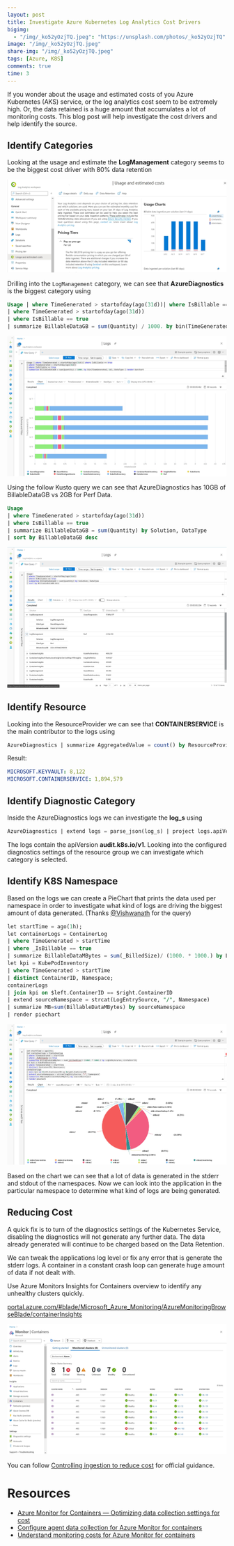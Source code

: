 ```yaml
---
layout: post
title: Investigate Azure Kubernetes Log Analytics Cost Drivers
bigimg:
  - "/img/_ko52yOzjTQ.jpeg": "https://unsplash.com/photos/_ko52yOzjTQ"
image: "/img/_ko52yOzjTQ.jpeg"
share-img: "/img/_ko52yOzjTQ.jpeg"
tags: [Azure, K8S]
comments: true
time: 3
---
```


If you wonder about the usage and estimated costs of you Azure Kubernetes (AKS) service, or the log analytics cost seem to be extremely high. Or, the data retained is a huge amount that accumulates a lot of monitoring costs. This blog post will help investigate the cost drivers and help identify the source.

## Identify Categories

 Looking at the usage and estimate the **LogManagement** category seems to be the biggest cost driver with 80% data retention

![Azure Log Analytics Usage and estimated costs 80%](../img/posts/2020-07-07-K8S-Azure-Log-Analytics-Cost/01_usageAndCost.jpg)

Drilling into the `LogManagement` category, we can see that **AzureDiagnostics** is the biggest category using

```sql
Usage | where TimeGenerated > startofday(ago(31d))| where IsBillable == true
| where TimeGenerated > startofday(ago(31d))
| where IsBillable == true
| summarize BillableDataGB = sum(Quantity) / 1000. by bin(TimeGenerated, 1d), DataType | render barchart
```

![Azure Log Analytics bar chart AzureDiagnostics](../img/posts/2020-07-07-K8S-Azure-Log-Analytics-Cost/02_barchart_AzureDiagnostics.jpg)

Using the follow Kusto query we can see that AzureDiagnostics has 10GB of BillableDataGB vs 2GB for Perf Data.

```sql
Usage 
| where TimeGenerated > startofday(ago(31d))
| where IsBillable == true
| summarize BillableDataGB = sum(Quantity) by Solution, DataType
| sort by BillableDataGB desc
```

![Azure Log Analytics Table of BillableDataGB AzureDiagnostics vs Perf](../img/posts/2020-07-07-K8S-Azure-Log-Analytics-Cost/03_BillableDataGB_AzureDiagnostics_Perf.jpg)

## Identify Resource

Looking into the ResourceProvider we can see that **CONTAINERSERVICE** is the main contributor to the logs using

```sql
AzureDiagnostics | summarize AggregatedValue = count() by ResourceProvider, ResourceId
```

Result:

```yaml
MICROSOFT.KEYVAULT:	8,122	
MICROSOFT.CONTAINERSERVICE:	1,894,579	
```

## Identify Diagnostic Category

Inside the AzureDiagnostics logs we can investigate the **log_s** using

```sql
AzureDiagnostics | extend logs = parse_json(log_s) | project logs.apiVersion, logs
```

The logs contain the apiVersion **audit.k8s.io/v1**. Looking into the configured diagnostics settings of the resource group we can investigate which category is selected. 

## Identify K8S Namespace

Based on the logs we can create a PieChart that prints the data used per namespace in order to investigate what kind of logs are driving the biggest amount of data generated. (Thanks [@Vishwanath](https://medium.com/@visnara) for the query)

```sql
let startTime = ago(1h);
let containerLogs = ContainerLog
| where TimeGenerated > startTime
| where _IsBillable == true
| summarize BillableDataMBytes = sum(_BilledSize)/ (1000. * 1000.) by LogEntrySource, ContainerID;
let kpi = KubePodInventory
| where TimeGenerated > startTime
| distinct ContainerID, Namespace;
containerLogs
| join kpi on $left.ContainerID == $right.ContainerID
| extend sourceNamespace = strcat(LogEntrySource, "/", Namespace)
| summarize MB=sum(BillableDataMBytes) by sourceNamespace
| render piechart
```

![Azure Log Analytics pie chart source name space](../img/posts/2020-07-07-K8S-Azure-Log-Analytics-Cost/04_piechart_sourceNameSpace.jpg)

Based on the chart we can see that a lot of data is generated in the stderr and stdout of the namespaces. Now we can look into the application in the particular namespace to determine what kind of logs are being generated.

## Reducing Cost

A quick fix is to turn of the diagnostics settings of the Kubernetes Service, disabling the diagnostics will not generate any further data. The data already generated will continue to be charged based on the Data Retention.

We can tweak the applications log level or fix any error that is generate the stderr logs. A container in a constant crash loop can generate huge amount of data if not dealt with.

Use Azure Monitors Insights for Containers overview to identify any unhealthy clusters quickly.

[portal.azure.com/#blade/Microsoft_Azure_Monitoring/AzureMonitoringBrowseBlade/containerInsights](https://portal.azure.com/#blade/Microsoft_Azure_Monitoring/AzureMonitoringBrowseBlade/containerInsights)

 ![Azure Monitor Cluster Monitoring](../img/posts/2020-07-07-K8S-Azure-Log-Analytics-Cost/05_cluster_monitoring.jpg)

You can follow [Controlling ingestion to reduce cost](https://docs.microsoft.com/en-us/azure/azure-monitor/insights/container-insights-cost) for official guidance.

# Resources

- [Azure Monitor for Containers — Optimizing data collection settings for cost](https://medium.com/microsoftazure/azure-monitor-for-containers-optimizing-data-collection-settings-for-cost-ce6f848aca32)
- [Configure agent data collection for Azure Monitor for containers](https://docs.microsoft.com/en-us/azure/azure-monitor/insights/container-insights-agent-config)
- [Understand monitoring costs for Azure Monitor for containers](https://docs.microsoft.com/en-us/azure/azure-monitor/insights/container-insights-cost)